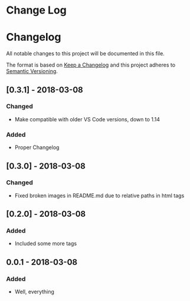 # Change Log

# Changelog

All notable changes to this project will be documented in this file.

The format is based on [Keep a Changelog](http://keepachangelog.com/en/1.0.0/)
and this project adheres to [Semantic Versioning](http://semver.org/spec/v2.0.0.html).

## [0.3.1] - 2018-03-08

### Changed

* Make compatible with older VS Code versions, down to 1.14

### Added

* Proper Changelog

## [0.3.0] - 2018-03-08

### Changed

* Fixed broken images in README.md due to relative paths in html tags

## [0.2.0] - 2018-03-08

### Added

* Included some more tags

## 0.0.1 - 2018-03-08

### Added

* Well, everything
